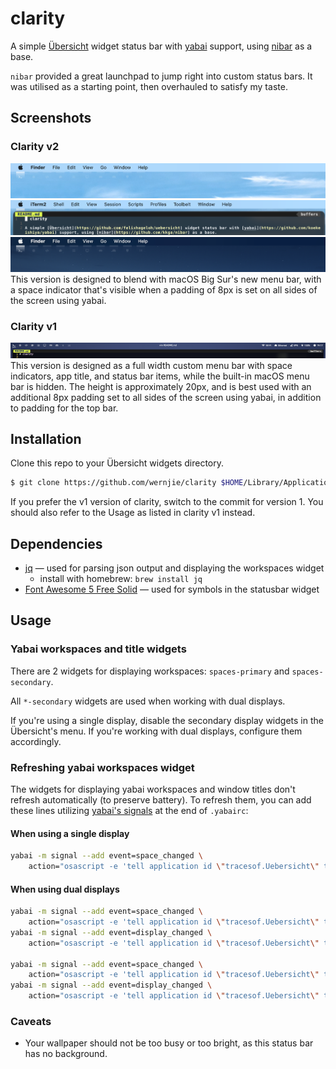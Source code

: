 # clarity

A simple [Übersicht](https://github.com/felixhageloh/uebersicht) widget status bar with [yabai](https://github.com/koekeishiya/yabai) support, using [nibar](https://github.com/kkga/nibar) as a base.

`nibar` provided a great launchpad to jump right into custom status bars. It was utilised as a starting point, then overhauled to satisfy my taste.

## Screenshots

### Clarity v2
![](showcase/screenshot_v2L.png)
![](showcase/screenshot_v2W.png)
![](showcase/screenshot_v2D.png)
This version is designed to blend with macOS Big Sur's new menu bar, with a space indicator that's visible when a padding of 8px is set on all sides of the screen using yabai.

### Clarity v1
![](showcase/screenshot_v1.png)
This version is designed as a full width custom menu bar with space indicators, app title, and status bar items, while the built-in macOS menu bar is hidden. The height is approximately 20px, and is best used with an additional 8px padding set to all sides of the screen using yabai, in addition to padding for the top bar.

## Installation

Clone this repo to your Übersicht widgets directory.

```bash
$ git clone https://github.com/wernjie/clarity $HOME/Library/Application\ Support/Übersicht/widgets/clarity
```

If you prefer the v1 version of clarity, switch to the commit for version 1. You should also refer to the Usage as listed in clarity v1 instead.

## Dependencies

- [jq](https://github.com/stedolan/jq) — used for parsing json output and displaying the workspaces widget
    - install with homebrew: `brew install jq`
- [Font Awesome 5 Free Solid](https://fontawesome.com/) — used for symbols in the statusbar widget

## Usage

### Yabai workspaces and title widgets

There are 2 widgets for displaying workspaces: `spaces-primary` and `spaces-secondary`.

All `*-secondary` widgets are used when working with dual displays.

If you're using a single display, disable the secondary display widgets in the Übersicht's menu. If you're working with dual displays, configure them accordingly.

### Refreshing yabai workspaces widget

The widgets for displaying yabai workspaces and window titles don't refresh automatically (to preserve battery). To refresh them, you can add these lines utilizing [yabai's signals](https://github.com/koekeishiya/yabai/wiki/Commands#automation-with-rules-and-signals) at the end of `.yabairc`:

#### When using a single display

```sh
yabai -m signal --add event=space_changed \
    action="osascript -e 'tell application id \"tracesof.Uebersicht\" to refresh widget id \"clarity-spaces-primary-jsx\"'"
```

#### When using dual displays

```sh
yabai -m signal --add event=space_changed \
    action="osascript -e 'tell application id \"tracesof.Uebersicht\" to refresh widget id \"clarity-spaces-primary-jsx\"'"
yabai -m signal --add event=display_changed \
    action="osascript -e 'tell application id \"tracesof.Uebersicht\" to refresh widget id \"clarity-spaces-primary-jsx\"'"

yabai -m signal --add event=space_changed \
    action="osascript -e 'tell application id \"tracesof.Uebersicht\" to refresh widget id \"clarity-spaces-secondary-jsx\"'"
yabai -m signal --add event=display_changed \
    action="osascript -e 'tell application id \"tracesof.Uebersicht\" to refresh widget id \"clarity-spaces-secondary-jsx\"'"
```

### Caveats

- Your wallpaper should not be too busy or too bright, as this status bar has no background.


